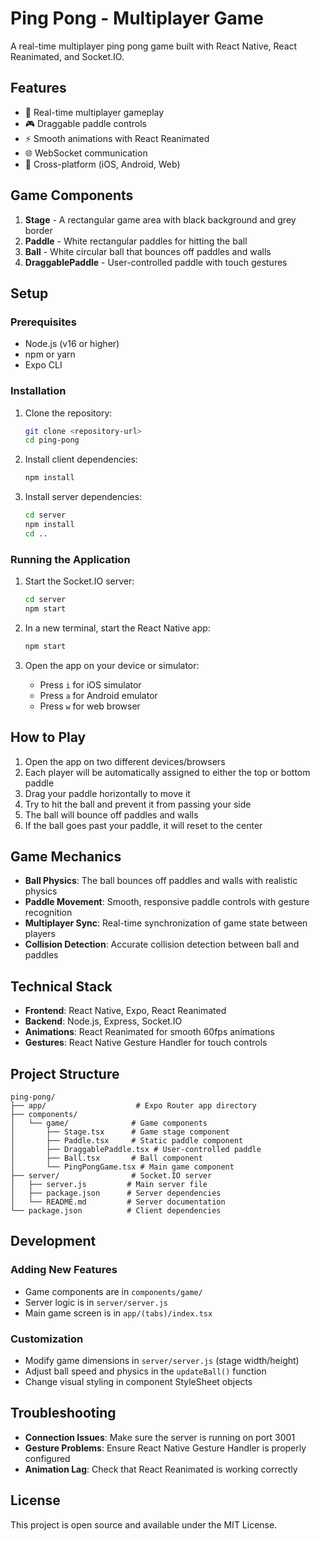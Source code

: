 # Ping Pong - Multiplayer Game

A real-time multiplayer ping pong game built with React Native, React Reanimated, and Socket.IO.

## Features

- 🏓 Real-time multiplayer gameplay
- 🎮 Draggable paddle controls
- ⚡ Smooth animations with React Reanimated
- 🌐 WebSocket communication
- 📱 Cross-platform (iOS, Android, Web)

## Game Components

1. **Stage** - A rectangular game area with black background and grey border
2. **Paddle** - White rectangular paddles for hitting the ball
3. **Ball** - White circular ball that bounces off paddles and walls
4. **DraggablePaddle** - User-controlled paddle with touch gestures

## Setup

### Prerequisites

- Node.js (v16 or higher)
- npm or yarn
- Expo CLI

### Installation

1. Clone the repository:
   ```bash
   git clone <repository-url>
   cd ping-pong
   ```

2. Install client dependencies:
   ```bash
   npm install
   ```

3. Install server dependencies:
   ```bash
   cd server
   npm install
   cd ..
   ```

### Running the Application

1. Start the Socket.IO server:
   ```bash
   cd server
   npm start
   ```

2. In a new terminal, start the React Native app:
   ```bash
   npm start
   ```

3. Open the app on your device or simulator:
   - Press `i` for iOS simulator
   - Press `a` for Android emulator
   - Press `w` for web browser

## How to Play

1. Open the app on two different devices/browsers
2. Each player will be automatically assigned to either the top or bottom paddle
3. Drag your paddle horizontally to move it
4. Try to hit the ball and prevent it from passing your side
5. The ball will bounce off paddles and walls
6. If the ball goes past your paddle, it will reset to the center

## Game Mechanics

- **Ball Physics**: The ball bounces off paddles and walls with realistic physics
- **Paddle Movement**: Smooth, responsive paddle controls with gesture recognition
- **Multiplayer Sync**: Real-time synchronization of game state between players
- **Collision Detection**: Accurate collision detection between ball and paddles

## Technical Stack

- **Frontend**: React Native, Expo, React Reanimated
- **Backend**: Node.js, Express, Socket.IO
- **Animations**: React Reanimated for smooth 60fps animations
- **Gestures**: React Native Gesture Handler for touch controls

## Project Structure

```
ping-pong/
├── app/                    # Expo Router app directory
├── components/
│   └── game/              # Game components
│       ├── Stage.tsx      # Game stage component
│       ├── Paddle.tsx     # Static paddle component
│       ├── DraggablePaddle.tsx # User-controlled paddle
│       ├── Ball.tsx       # Ball component
│       └── PingPongGame.tsx # Main game component
├── server/                # Socket.IO server
│   ├── server.js         # Main server file
│   ├── package.json      # Server dependencies
│   └── README.md         # Server documentation
└── package.json          # Client dependencies
```

## Development

### Adding New Features

- Game components are in `components/game/`
- Server logic is in `server/server.js`
- Main game screen is in `app/(tabs)/index.tsx`

### Customization

- Modify game dimensions in `server/server.js` (stage width/height)
- Adjust ball speed and physics in the `updateBall()` function
- Change visual styling in component StyleSheet objects

## Troubleshooting

- **Connection Issues**: Make sure the server is running on port 3001
- **Gesture Problems**: Ensure React Native Gesture Handler is properly configured
- **Animation Lag**: Check that React Reanimated is working correctly

## License

This project is open source and available under the MIT License.
